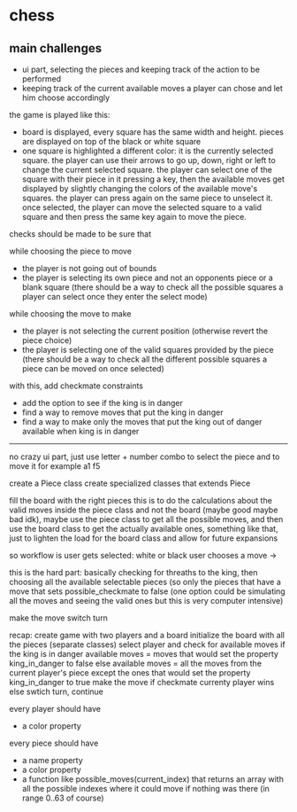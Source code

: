 # chess

## main challenges
- ui part, selecting the pieces and keeping track of the action to be performed
- keeping track of the current available moves a player can chose and let him choose accordingly

the game is played like this:
- board is displayed, every square has the same width and height. pieces are displayed on top of the black or white square
- one square is highlighted a different color: it is the currently selected square. the player can use their arrows to go up, down, right or left to change the current selected square. the player can select one of the square with their piece in it pressing a key, then the available moves get displayed by slightly changing the colors of the available move's squares. the player can press again on the same piece to unselect it. once selected, the player can move the selected square to a valid square and then press the same key again to move the piece.

checks should be made to be sure that

while choosing the piece to move
- the player is not going out of bounds
- the player is selecting its own piece and not an opponents piece or a blank square (there should be a way to check all the possible squares a player can select once they enter the select mode)

while choosing the move to make
- the player is not selecting the current position (otherwise revert the piece choice)
- the player is selecting one of the valid squares provided by the piece (there should be a way to check all the different possible squares a piece can be moved on once selected)

with this, add checkmate constraints
- add the option to see if the king is in danger
- find a way to remove moves that put the king in danger
- find a way to make only the moves that put the king out of danger available when king is in danger



---



no crazy ui part, just use letter + number combo to select the piece and to move it
for example
a1 f5

create a Piece class
create specialized classes that extends Piece

fill the board with the right pieces
this is to do the calculations about the valid moves inside the piece class and not the board (maybe good maybe bad idk), maybe use the piece class to get all the possible moves, and then use the board class to get the actually available ones, something like that, just to lighten the load for the board class and allow for future expansions

so workflow is
user gets selected: white or black
user chooses a move -> 

this is the hard part:
basically checking for threaths to the king, then choosing all the available selectable pieces (so only the pieces that have a move that sets possible_checkmate to false (one option could be simulating all the moves and seeing the valid ones but this is very computer intensive)


make the move 
switch turn




recap:
create game with two players and a board
initialize the board with all the pieces (separate classes)
select player and check for available moves
	if the king is in danger
		available moves = moves that would set the property king_in_danger to false
	else 
		available moves = all the moves from the current player's piece except the ones that would set the property king_in_danger to true
make the move
	if checkmate
		currenty player wins
	else swtich turn, continue

every player should have
- a color property

every piece should have
- a name property
- a color property
- a function like possible_moves(current_index) that returns an array with all the possible indexes where it could move if nothing was there (in range 0..63 of course)







